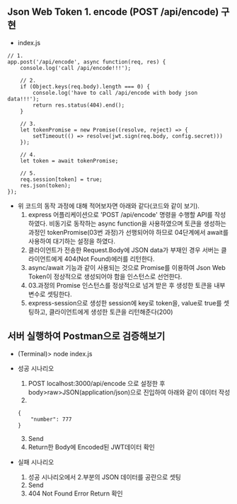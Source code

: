 ## Json Web Token 1. encode (POST /api/encode) 구현
* index.js  

~~~
// 1.
app.post('/api/encode', async function(req, res) {
    console.log('call /api/encode!!!');

    // 2.
    if (Object.keys(req.body).length === 0) {
        console.log('have to call /api/encode with body json data!!!');
        return res.status(404).end();
    }
    
    // 3.
    let tokenPromise = new Promise((resolve, reject) => {
        setTimeout(() => resolve(jwt.sign(req.body, config.secret)))
    });
    
    // 4.
    let token = await tokenPromise;

    // 5.
    req.session[token] = true;
    res.json(token);
});
~~~
  
* 위 코드의 동작 과정에 대해 적어보자면 아래와 같다(코드와 같이 보기).  
	1. express 어플리케이션으로 'POST /api/encode' 명령을 수행할 API를 작성하였다. 비동기로 동작하는 async function을 사용하였으며 토큰을 생성하는 과정인 tokenPromise(03번 과정)가 선행되어야 하므로 04단계에서 await를 사용하여 대기하는 설정을 하였다.  
    2. 클라이언트가 전송한 Request.Body에 JSON data가 부재인 경우 서버는 클라이언트에게 404(Not Found)에러를 리턴한다.  
    3. async/await 기능과 같이 사용되는 것으로 Promise를 이용하여 Json Web Token이 정상적으로 생성되어야 함을 인스턴스로 선언한다.  
    4. 03.과정의 Promise 인스턴스를 정상적으로 넘겨 받은 후 생성한 토큰을 내부 변수로 셋팅한다.  
    5. express-session으로 생성한 session에 key로 token을, value로 true를 셋팅하고, 클라이언트에게 생성한 토큰을 리턴해준다(200)  
  
## 서버 실행하여 Postman으로 검증해보기
* (Terminal)> node index.js  
* 성공 시나리오
    1. POST localhost:3000/api/encode 으로 설정한 후 body>raw>JSON(application/json)으로 진입하여 아래와 같이 데이터 작성  
    2. 
    ~~~
    {
        "number": 777
    }
    ~~~
    3. Send  
    4. Return한 Body에 Encoded된 JWT데이터 확인  
  
* 실패 시나리오
    1. 성공 시나리오에서 2.부분의 JSON 데이터를 공란으로 셋팅  
    2. Send  
    3. 404 Not Found Error Return 확인  
  